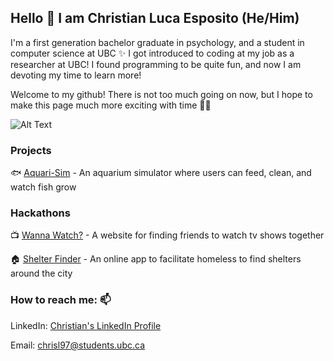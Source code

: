 ## Hello 👋 I am Christian Luca Esposito (He/Him)

I'm a first generation bachelor graduate in psychology, and a student in computer science at UBC ✨
I got introduced to coding at my job as a researcher at UBC! I found programming to be quite fun, and now I am devoting my time to learn more!

Welcome to my github! There is not too much going on now, but I hope to make this page much more exciting with time 🌼🌸

![Alt Text](https://media.giphy.com/media/nJBeWRtzosV4A/giphy.gif)


### Projects
🐟 [Aquari-Sim](https://github.com/christianlucaesposito/AquariumSim) - An aquarium simulator where users can feed, clean, and watch fish grow 


### Hackathons 
📺 [Wanna Watch?](https://devpost.com/software/wanna-watch) - A website for finding friends to watch tv shows together 

🏠 [Shelter Finder](https://devpost.com/software/shelter-finder-cjxfw2) - An online app to facilitate homeless to find shelters around the city


### How to reach me: 📫
LinkedIn: [Christian's LinkedIn Profile](https://www.linkedin.com/in/christianlucaesposito/)

Email: chrisl97@students.ubc.ca
